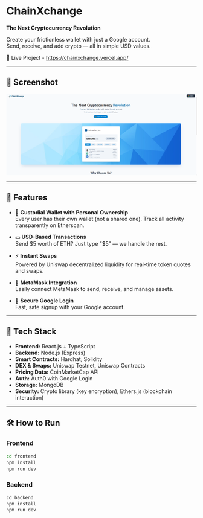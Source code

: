 # ChainXchange

**The Next Cryptocurrency Revolution**

Create your frictionless wallet with just a Google account.  
Send, receive, and add crypto — all in simple USD values.

🔗 Live Project - https://chainxchange.vercel.app/

---

## 📸 Screenshot

![ChainXchange Screenshot](./screenshot.png)

---

## 🚀 Features

- 🔐 **Custodial Wallet with Personal Ownership**  
  Every user has their own wallet (not a shared one). Track all activity transparently on Etherscan.

- 💵 **USD-Based Transactions**  
  Send $5 worth of ETH? Just type "$5" — we handle the rest.

- ⚡ **Instant Swaps**  
  Powered by Uniswap decentralized liquidity for real-time token quotes and swaps.

- 🔗 **MetaMask Integration**  
  Easily connect MetaMask to send, receive, and manage assets.

- 🔐 **Secure Google Login**  
  Fast, safe signup with your Google account.

---

## 🧪 Tech Stack

- **Frontend:** React.js + TypeScript  
- **Backend:** Node.js (Express)  
- **Smart Contracts:** Hardhat, Solidity  
- **DEX & Swaps:** Uniswap Testnet, Uniswap Contracts  
- **Pricing Data:** CoinMarketCap API  
- **Auth:** Auth0 with Google Login  
- **Storage:** MongoDB  
- **Security:** Crypto library (key encryption), Ethers.js (blockchain interaction)

---

## 🛠️ How to Run

### Frontend

```bash
cd frontend
npm install
npm run dev
```

### Backend

```
cd backend
npm install
npm run dev
```
